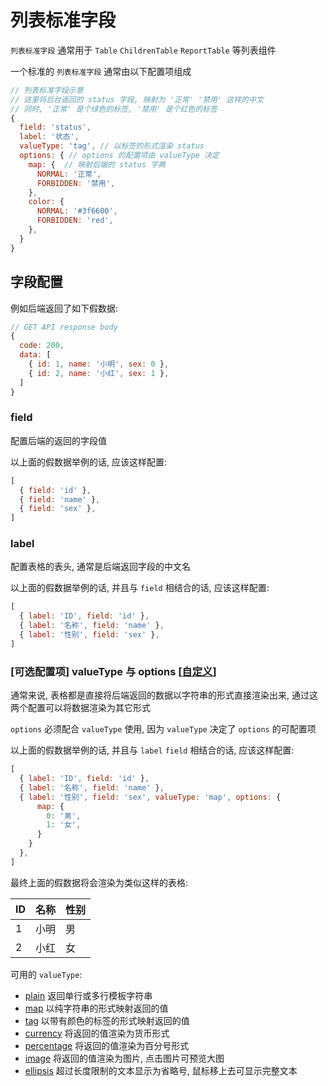 # 列表标准字段

`列表标准字段` 通常用于 `Table` `ChildrenTable` `ReportTable` 等列表组件

一个标准的 `列表标准字段` 通常由以下配置项组成

```javascript
// 列表标准字段示意
// 这里将后台返回的 status 字段, 映射为 '正常' '禁用' 这样的中文
// 同时, '正常' 是个绿色的标签, '禁用' 是个红色的标签
{
  field: 'status',
  label: '状态',
  valueType: 'tag', // 以标签的形式渲染 status
  options: { // options 的配置项由 valueType 决定
    map: {  // 映射后端的 status 字典
      NORMAL: '正常',
      FORBIDDEN: '禁用',
    },
    color: {
      NORMAL: '#3f6600',
      FORBIDDEN: 'red',
    },
  }
}
```

## 字段配置

例如后端返回了如下假数据:

```javascript
// GET API response body
{
  code: 200,
  data: [
    { id: 1, name: '小明', sex: 0 },
    { id: 2, name: '小红', sex: 1 },
  ]
}
```

### field

配置后端的返回的字段值

以上面的假数据举例的话, 应该这样配置:

```javascript
[
  { field: 'id' },
  { field: 'name' },
  { field: 'sex' },
]
```

### label

配置表格的表头, 通常是后端返回字段的中文名

以上面的假数据举例的话, 并且与 `field` 相结合的话, 应该这样配置:

```javascript
[
  { label: 'ID', field: 'id' },
  { label: '名称', field: 'name' },
  { label: '性别', field: 'sex' },
]
```

### [可选配置项] valueType 与 options [[自定义](./自定义列表valueType.md)]

通常来说, 表格都是直接将后端返回的数据以字符串的形式直接渲染出来, 通过这两个配置可以将数据渲染为其它形式

`options` 必须配合 `valueType` 使用, 因为 `valueType` 决定了 `options` 的可配置项

以上面的假数据举例的话, 并且与 `label` `field` 相结合的话, 应该这样配置:

```javascript
[
  { label: 'ID', field: 'id' },
  { label: '名称', field: 'name' },
  { label: '性别', field: 'sex', valueType: 'map', options: {
      map: {
        0: '男',
        1: '女',
      }
    } 
  },
]
```

最终上面的假数据将会渲染为类似这样的表格:

ID | 名称 | 性别
-- | -- | --
1  | 小明 | 男
2  | 小红 | 女

可用的 `valueType`:

- [plain](./plain.md) 返回单行或多行模板字符串
- [map](./map.md) 以纯字符串的形式映射返回的值
- [tag](./tag.md) 以带有颜色的标签的形式映射返回的值
- [currency](./currency.md) 将返回的值渲染为货币形式
- [percentage](./percentage.md) 将返回的值渲染为百分号形式
- [image](./image.md) 将返回的值渲染为图片, 点击图片可预览大图
- [ellipsis](./ellipsis.md) 超过长度限制的文本显示为省略号, 鼠标移上去可显示完整文本
